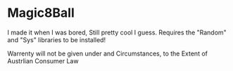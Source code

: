 # Magic8Ball
I made it when I was bored, Still pretty cool I guess. Requires the "Random" and "Sys" libraries to be installed!

Warrenty will not be given under and Circumstances, to the Extent of Austrlian Consumer Law
